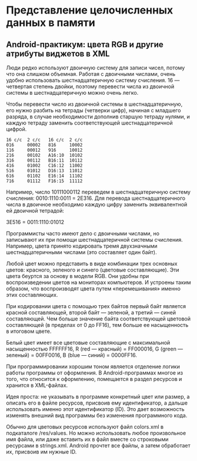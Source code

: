 # Представление целочисленных данных в памяти
## Android-практикум: цвета RGB и другие атрибуты виджетов в XML

Люди редко используют двоичную систему для записи чисел, потому что она слишком объемная. Работая с двоичными числами, очень удобно использовать шестнадцатеричную систему счисления. 16 — четвертая степень двойки, поэтому перевести числа из двоичной системы в шестнадцатеричную можно очень легко.


Чтобы перевести число из двоичной системы в шестнадцатеричную, его нужно разбить на тетрады (четверки цифр), начиная с младшего разряда, в случае необходимости дополнив старшую тетраду нулями, и каждую тетраду заменить соответствующей шестнадцатеричной цифрой.
```
16 c/c	2 c/c	16 c/c	2 c/c
016 	00002 	816 	10002
116 	00012 	916 	10012
216 	00102 	A16:10 	10102
316 	00112 	B16:11 	10112
416 	01002 	C16:12 	11002
516 	01012 	D16:13 	11012
616 	01102 	E16:14 	11102
716 	01112 	F16:15 	11112
```
Например, число 10111000112 переведем в шестнадцатеричную систему счисления: 0010:1110:0011 = 2E316. Для перевода шестнадцатеричного числа в двоичное необходимо каждую цифру заменить эквивалентной ей двоичной тетрадой:

3E516 = 0011:1110:01012

Программисты часто имеют дело с двоичными числами, но записывают их при помощи шестнадцатеричной системы счисления. Например, цвета принято кодировать тремя двухзначными шестнадцатеричными числами (это составляет один байт).

Любой цвет можно представить в виде комбинации трех основных цветов: красного, зеленого и синего (цветовые составляющие). Эти цвета беуртся за основу в модели RGB. Они удобны при воспроизведении цветов на мониторах компьютеров. И устроены таким образом, что воспроизводят цвета путем «перемешивания» именно этих составляющих.

При кодировании цвета с помощью трех байтов первый байт является красной составляющей, второй байт — зеленой, а третий — синей составляющей. Чем больше значение байта соответствующей цветовой составляющей (в пределах от 0 до FF16), тем больше ее насыщенность в итоговом цвете.

Белый цвет имеет все цветовые составляющие с максимальной насыщенностью FFFFFF16, R (red — красный) = FF000016, G (green — зеленый) = 00FF0016, B (blue — синий) = 0000FF16.

При программировании хорошим тоном является отделение логики работы программы от оформления. В Android-программах многое из того, что относится к оформлению, помещается в раздел ресурсов и хранится в XML-файлах.

Идея проста: не указывать в программе конкретный цвет или размер, а описать его в файле ресурсов, присвоив ему идентификатор, а дальше использовать именно этот идентификатор (ID). Это дает возможность изменять внешний вид программы без изменения программного кода.

Обычно для цветовых ресурсов используют файл colors.xml в подкаталоге /res/values. Но можно использовать любое произвольное имя файла, или даже вставить их в файл вместе со строковыми ресурсами в strings.xml. Android прочтет все файлы, а затем обработает их, присвоив им нужные ID.

